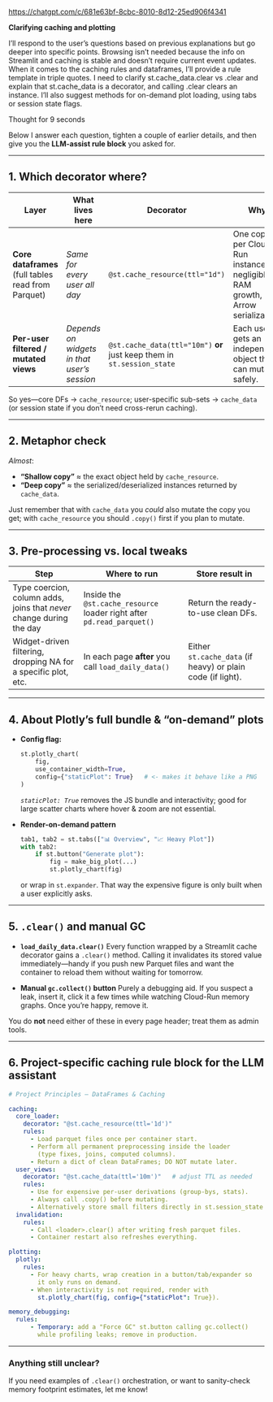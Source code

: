 https://chatgpt.com/c/681e63bf-8cbc-8010-8d12-25ed906f4341


**Clarifying caching and plotting**

I’ll respond to the user’s questions based on previous explanations but go deeper into specific points. Browsing isn’t needed because the info on Streamlit and caching is stable and doesn’t require current event updates. When it comes to the caching rules and dataframes, I’ll provide a rule template in triple quotes. I need to clarify st.cache\_data.clear vs .clear and explain that st.cache\_data is a decorator, and calling .clear clears an instance. I’ll also suggest methods for on-demand plot loading, using tabs or session state flags.


Thought for 9 seconds


Below I answer each question, tighten a couple of earlier details, and then give you the **LLM-assist rule block** you asked for.

---

## 1. Which decorator where?

| Layer                                                  | What lives here                             | Decorator                                                               | Why                                                                             |
| ------------------------------------------------------ | ------------------------------------------- | ----------------------------------------------------------------------- | ------------------------------------------------------------------------------- |
| **Core dataframes**<br>(full tables read from Parquet) | *Same for every user all day*               | `@st.cache_resource(ttl="1d")`                                          | One copy per Cloud-Run instance, negligible RAM growth, no Arrow serialization. |
| **Per-user filtered / mutated views**                  | *Depends on widgets in that user’s session* | `@st.cache_data(ttl="10m")` **or** just keep them in `st.session_state` | Each user gets an independent object they can mutate safely.                    |

So yes—core DFs → `cache_resource`; user-specific sub-sets → `cache_data` (or session state if you don’t need cross-rerun caching).

---

## 2. Metaphor check

*Almost*:

* **“Shallow copy”** ≈ the exact object held by `cache_resource`.
* **“Deep copy”** ≈ the serialized/deserialized instances returned by `cache_data`.

Just remember that with `cache_data` you *could* also mutate the copy you get; with `cache_resource` you should `.copy()` first if you plan to mutate.

---

## 3. Pre-processing vs. local tweaks

| Step                                                                 | Where to run                                                           | Store result in                                             |
| -------------------------------------------------------------------- | ---------------------------------------------------------------------- | ----------------------------------------------------------- |
| Type coercion, column adds, joins that *never* change during the day | Inside the `@st.cache_resource` loader right after `pd.read_parquet()` | Return the ready-to-use clean DFs.                          |
| Widget-driven filtering, dropping NA for a specific plot, etc.       | In each page **after** you call `load_daily_data()`                    | Either `st.cache_data` (if heavy) or plain code (if light). |

---

## 4. About Plotly’s full bundle & “on-demand” plots

* **Config flag:**

  ```python
  st.plotly_chart(
      fig,
      use_container_width=True,
      config={"staticPlot": True}   # <- makes it behave like a PNG
  )
  ```

  *`staticPlot: True`* removes the JS bundle and interactivity; good for large scatter charts where hover & zoom are not essential.

* **Render-on-demand pattern**

  ```python
  tab1, tab2 = st.tabs(["📊 Overview", "📈 Heavy Plot"])
  with tab2:
      if st.button("Generate plot"):
          fig = make_big_plot(...)
          st.plotly_chart(fig)
  ```

  or wrap in `st.expander`.  That way the expensive figure is only built when a user explicitly asks.

---

## 5. `.clear()` and manual GC

* **`load_daily_data.clear()`**
  Every function wrapped by a Streamlit cache decorator gains a `.clear()` method. Calling it invalidates its stored value immediately—handy if you push new Parquet files and want the container to reload them without waiting for tomorrow.

* **Manual `gc.collect()` button**
  Purely a debugging aid. If you suspect a leak, insert it, click it a few times while watching Cloud-Run memory graphs. Once you’re happy, remove it.

You do **not** need either of these in every page header; treat them as admin tools.

---

## 6. Project-specific caching rule block for the LLM assistant

```yaml
# Project Principles – DataFrames & Caching

caching:
  core_loader:
    decorator: "@st.cache_resource(ttl='1d')"
    rules:
      - Load parquet files once per container start.
      - Perform all permanent preprocessing inside the loader
        (type fixes, joins, computed columns).
      - Return a dict of clean DataFrames; DO NOT mutate later.
  user_views:
    decorator: "@st.cache_data(ttl='10m')"   # adjust TTL as needed
    rules:
      - Use for expensive per-user derivations (group-bys, stats).
      - Always call .copy() before mutating.
      - Alternatively store small filters directly in st.session_state.
  invalidation:
    rules:
      - Call <loader>.clear() after writing fresh parquet files.
      - Container restart also refreshes everything.

plotting:
  plotly:
    rules:
      - For heavy charts, wrap creation in a button/tab/expander so
        it only runs on demand.
      - When interactivity is not required, render with
        st.plotly_chart(fig, config={"staticPlot": True}).

memory_debugging:
  rules:
      - Temporary: add a "Force GC" st.button calling gc.collect()
        while profiling leaks; remove in production.
```

---

### Anything still unclear?

If you need examples of `.clear()` orchestration, or want to sanity-check memory footprint estimates, let me know!
